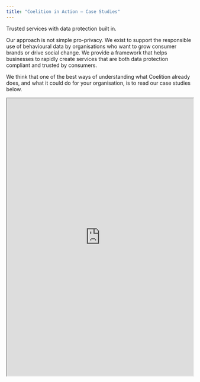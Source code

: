 ```yaml
---
title: "Coelition in Action – Case Studies"
---
```


Trusted services with data protection built in.

Our approach is not simple pro-privacy. We exist to support the responsible use of behavioural data by organisations who want to grow consumer brands or drive social change. We provide a framework that helps businesses to rapidly create services that are both data protection compliant and trusted by consumers.

We think that one of the best ways of understanding what Coelition already does, and what it could do for your organisation, is to read our case studies below.

<iframe height="750" width="100%" src="https://ewelton.github.io/ktest/wiki.html#Coelition%20in%20Action%20%E2%80%93%20Case%20Studies"></iframe>
